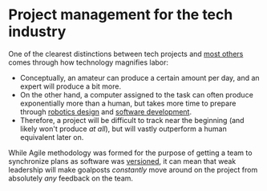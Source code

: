 
# Project management for the tech industry

One of the clearest distinctions between tech projects and [most others](mgmt-2_projects.md) comes through how technology magnifies labor:

- Conceptually, an amateur can produce a certain amount per day, and an expert will produce a bit more.
- On the other hand, a computer assigned to the task can often produce exponentially more than a human, but takes more time to prepare through [robotics design](computers-robotics.md) and [software development](computers-programming.md).
- Therefore, a project will be difficult to track near the beginning (and likely won't produce *at all*), but will vastly outperform a human equivalent later on.

While Agile methodology was formed for the purpose of getting a team to synchronize plans as software was [versioned](computers-software-versionctrl.md), it can mean that weak leadership will make goalposts *constantly* move around on the project from absolutely *any* feedback on the team.
